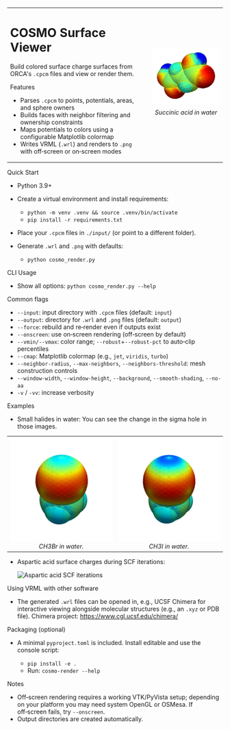 <table>
<tr>
<td style="vertical-align: middle;">

# COSMO Surface Viewer

Build colored surface charge surfaces from ORCA's `.cpcm` files and view or render them.

Features
- Parses `.cpcm` to points, potentials, areas, and sphere owners
- Builds faces with neighbor filtering and ownership constraints
- Maps potentials to colors using a configurable Matplotlib colormap
- Writes VRML (`.wrl`) and renders to `.png` with off‑screen or on‑screen modes

</td>
<td style="vertical-align: middle; padding-left: 20px;">
  <img src="examples/succinic_acid_in_water.png" alt="Surface charges of succinic acid in water" width="300"/>
  <p style="text-align:center; font-style: italic; margin-top:8px;">Succinic acid in water</p>
</td>
</tr>
</table>

Quick Start
- Python 3.9+
- Create a virtual environment and install requirements:

  - `python -m venv .venv && source .venv/bin/activate`
  - `pip install -r requirements.txt`

- Place your `.cpcm` files in `./input/` (or point to a different folder).
- Generate `.wrl` and `.png` with defaults:

  - `python cosmo_render.py`

CLI Usage
- Show all options: `python cosmo_render.py --help`

Common flags
- `--input`: input directory with `.cpcm` files (default: `input`)
- `--output`: directory for `.wrl` and `.png` files (default: `output`)
- `--force`: rebuild and re‑render even if outputs exist
- `--onscreen`: use on‑screen rendering (off‑screen by default)
- `--vmin/--vmax`: color range; `--robust`+`--robust-pct` to auto‑clip percentiles
- `--cmap`: Matplotlib colormap (e.g., `jet`, `viridis`, `turbo`)
- `--neighbor-radius`, `--max-neighbors`, `--neighbors-threshold`: mesh construction controls
- `--window-width`, `--window-height`, `--background`, `--smooth-shading`, `--no-aa`
- `-v` / `-vv`: increase verbosity

Examples
- Small halides in water: You can see the change in the sigma hole in those images.

<table>
<tr>
<td align="center">
<img src="examples/ch3br_in_water.png" alt="CH3Br in water" width="420"/>
<br>
<em>CH3Br in water.</em>
</td>
<td align="center">
<img src="examples/ch3i_in_water.png" alt="CH3I in water" width="420"/>
<br>
<em>CH3I in water.</em>
</td>
</tr>
</table>

- Aspartic acid surface charges during SCF iterations:

  ![Aspartic acid SCF iterations](examples/aspartic_acid_scf.gif)

Using VRML with other software
- The generated `.wrl` files can be opened in, e.g., UCSF Chimera for interactive viewing alongside molecular structures (e.g., an `.xyz` or PDB file). Chimera project: https://www.cgl.ucsf.edu/chimera/

Packaging (optional)
- A minimal `pyproject.toml` is included. Install editable and use the console script:

  - `pip install -e .`
  - Run: `cosmo-render --help`

Notes
- Off‑screen rendering requires a working VTK/PyVista setup; depending on your platform
  you may need system OpenGL or OSMesa. If off‑screen fails, try `--onscreen`.
- Output directories are created automatically.
